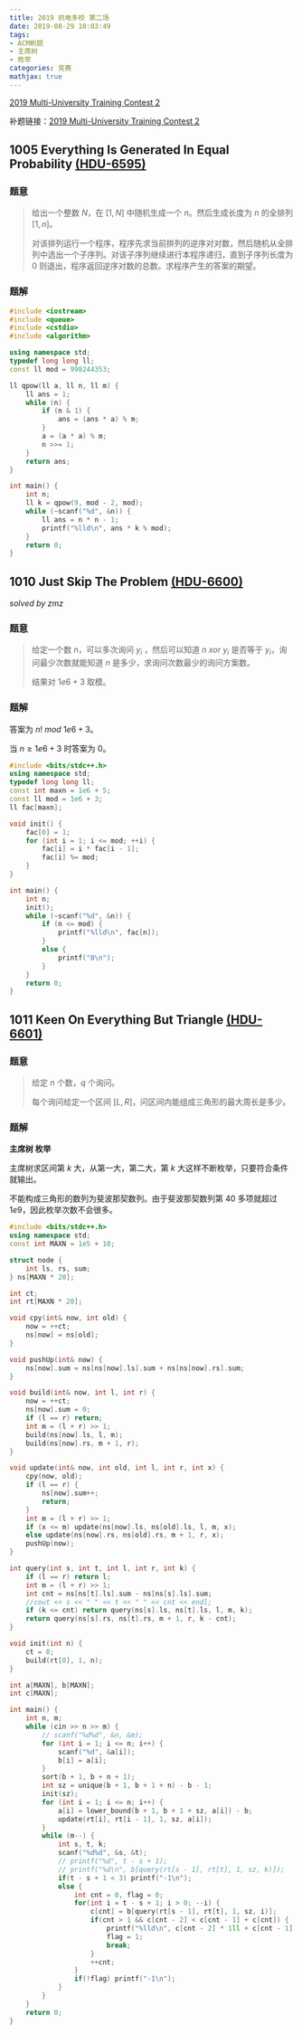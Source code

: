 ```yaml
---
title: 2019 杭电多校 第二场
date: 2019-08-29 10:03:49
tags:
- ACM刷题
- 主席树
- 枚举
categories: 竞赛
mathjax: true
---
```


[2019 Multi-University Training Contest 2](http://acm.hdu.edu.cn/contests/contest_show.php?cid=849)

补题链接：[2019 Multi-University Training Contest 2](http://acm.hdu.edu.cn/search.php?field=problem&key=2019+Multi-University+Training+Contest+2&source=1&searchmode=source)

## 1005 Everything Is Generated In Equal Probability [(HDU-6595)](http://acm.hdu.edu.cn/showproblem.php?pid=6595)

### 题意

> 给出一个整数 $N$，在 $[1,N]$ 中随机生成一个 $n$。然后生成长度为 $n$ 的全排列 $[1, n]$。
> 
> 对该排列运行一个程序，程序先求当前排列的逆序对对数，然后随机从全排列中选出一个子序列。对该子序列继续进行本程序递归，直到子序列长度为 $0$ 则退出，程序返回逆序对数的总数。求程序产生的答案的期望。

<!--more-->

### 题解

```cpp
#include <iostream>
#include <queue>
#include <cstdio>
#include <algorithm>

using namespace std;
typedef long long ll;
const ll mod = 998244353;

ll qpow(ll a, ll n, ll m) {
    ll ans = 1;
    while (n) {
        if (n & 1) {
            ans = (ans * a) % m;
        }
        a = (a * a) % m;
        n >>= 1;
    }
    return ans;
}

int main() {
    int n;
    ll k = qpow(9, mod - 2, mod);
    while (~scanf("%d", &n)) {
        ll ans = n * n - 1;
        printf("%lld\n", ans * k % mod);
    }
    return 0;
}
```

## 1010 Just Skip The Problem [(HDU-6600)](http://acm.hdu.edu.cn/showproblem.php?pid=6600)

$solved\ by\ zmz$

### 题意

> 给定一个数 $n$，可以多次询问 $y_i$ ，然后可以知道 $n\ xor\ y_i$ 是否等于 $y_i$，询问最少次数就能知道 $n$ 是多少，求询问次数最少的询问方案数。
> 
> 结果对 $1e6+3$ 取模。

### 题解

答案为 $n!\ mod\ 1e6+3$。

当 $n \ge 1e6+3$ 时答案为 $0$。

```cpp
#include <bits/stdc++.h>
using namespace std;
typedef long long ll;
const int maxn = 1e6 + 5;
const ll mod = 1e6 + 3;
ll fac[maxn];

void init() {
    fac[0] = 1;
    for (int i = 1; i <= mod; ++i) {
        fac[i] = i * fac[i - 1];
        fac[i] %= mod;
    }
}

int main() {
    int n;
    init();
    while (~scanf("%d", &n)) {
        if (n <= mod) {
            printf("%lld\n", fac[n]);
        }
        else {
            printf("0\n");
        }
    }
    return 0;
}
```

## 1011 Keen On Everything But Triangle [(HDU-6601)](http://acm.hdu.edu.cn/showproblem.php?pid=6601)

### 题意

> 给定 $n$ 个数，$q$ 个询问。
> 
> 每个询问给定一个区间 $[L,R]$，问区间内能组成三角形的最大周长是多少。

### 题解

**主席树 枚举**

主席树求区间第 $k$ 大，从第一大，第二大，第 $k$ 大这样不断枚举，只要符合条件就输出。

不能构成三角形的数列为斐波那契数列。由于斐波那契数列第 $40$ 多项就超过 $1e9$，因此枚举次数不会很多。

```cpp
#include <bits/stdc++.h>
using namespace std;
const int MAXN = 1e5 + 10;

struct node {
    int ls, rs, sum;
} ns[MAXN * 20];

int ct;
int rt[MAXN * 20];

void cpy(int& now, int old) {
    now = ++ct;
    ns[now] = ns[old];
}

void pushUp(int& now) {
    ns[now].sum = ns[ns[now].ls].sum + ns[ns[now].rs].sum;
}

void build(int& now, int l, int r) {
    now = ++ct;
    ns[now].sum = 0;
    if (l == r) return;
    int m = (l + r) >> 1;
    build(ns[now].ls, l, m);
    build(ns[now].rs, m + 1, r);
}

void update(int& now, int old, int l, int r, int x) {
    cpy(now, old);
    if (l == r) {
        ns[now].sum++;
        return;
    }
    int m = (l + r) >> 1;
    if (x <= m) update(ns[now].ls, ns[old].ls, l, m, x);
    else update(ns[now].rs, ns[old].rs, m + 1, r, x);
    pushUp(now);
}

int query(int s, int t, int l, int r, int k) {
    if (l == r) return l;
    int m = (l + r) >> 1;
    int cnt = ns[ns[t].ls].sum - ns[ns[s].ls].sum;
    //cout << s << " " << t << " " << cnt << endl;
    if (k <= cnt) return query(ns[s].ls, ns[t].ls, l, m, k);
    return query(ns[s].rs, ns[t].rs, m + 1, r, k - cnt);
}

void init(int n) {
    ct = 0;
    build(rt[0], 1, n);
}

int a[MAXN], b[MAXN];
int c[MAXN];

int main() {
    int n, m;
    while (cin >> n >> m) {
        // scanf("%d%d", &n, &m);
        for (int i = 1; i <= n; i++) {
            scanf("%d", &a[i]);
            b[i] = a[i];
        }
        sort(b + 1, b + n + 1);
        int sz = unique(b + 1, b + 1 + n) - b - 1;
        init(sz);
        for (int i = 1; i <= n; i++) {
            a[i] = lower_bound(b + 1, b + 1 + sz, a[i]) - b;
            update(rt[i], rt[i - 1], 1, sz, a[i]);
        }
        while (m--) {
            int s, t, k;
            scanf("%d%d", &s, &t);
            // printf("%d", t - s + 1);
            // printf("%d\n", b[query(rt[s - 1], rt[t], 1, sz, k)]);
            if(t - s + 1 < 3) printf("-1\n");
            else {
                int cnt = 0, flag = 0;
                for(int i = t - s + 1; i > 0; --i) {
                    c[cnt] = b[query(rt[s - 1], rt[t], 1, sz, i)];
                    if(cnt > 1 && c[cnt - 2] < c[cnt - 1] + c[cnt]) {
                        printf("%lld\n", c[cnt - 2] * 1ll + c[cnt - 1] * 1ll + c[cnt] * 1ll);
                        flag = 1;
                        break;
                    }
                    ++cnt;
                }
                if(!flag) printf("-1\n");
            }
        }
    }
    return 0;
}
```